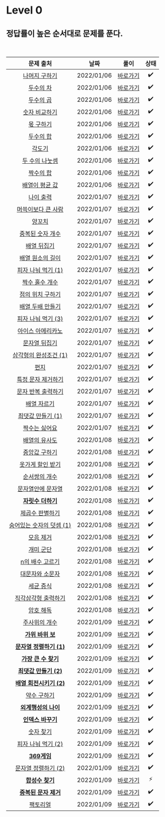 # Level 0

## 정답률이 높은 순서대로 문제를 푼다.
<br>

|        문제 출처         |      날짜           | 풀이    |  상태    |
| :--: | :--------------------------: | :-------------: | :--------:  |
|    [나머지 구하기](https://school.programmers.co.kr/learn/courses/30/lessons/120810)     | 2022/01/06 | [바로가기](./120810.js) | ✔️ | 
|    [두수의 차](https://school.programmers.co.kr/learn/courses/30/lessons/120803)     | 2022/01/06 | [바로가기](./120803.js) | ✔️ |  
|    [두수의 곱](https://school.programmers.co.kr/learn/courses/30/lessons/120804)     | 2022/01/06 | [바로가기](./120804.js) | ✔️ | 
|   [숫자 비교하기](https://school.programmers.co.kr/learn/courses/30/lessons/120807)    | 2022/01/06 | [바로가기](./120807.js) | ✔️ | 
|    [몫 구하기](https://school.programmers.co.kr/learn/courses/30/lessons/120805)     | 2022/01/06 | [바로가기](./120805.js) | ✔️ | 
|    [두수의 합](https://school.programmers.co.kr/learn/courses/30/lessons/120802)     | 2022/01/06 | [바로가기](./120802.js) | ✔️ | 
|    [각도기](https://school.programmers.co.kr/learn/courses/30/lessons/120829)    | 2022/01/06 | [바로가기](./120829.js) | ✔️ | 
|    [두 수의 나눗셈 ](https://school.programmers.co.kr/learn/courses/30/lessons/120806)    | 2022/01/06 | [바로가기](./120806.js) | ✔️ | 
|   [짝수의 합](https://school.programmers.co.kr/learn/courses/30/lessons/120831)     | 2022/01/06 | [바로가기](./120831.js) | ✔️ | 
|    [배열이 평균 값](https://school.programmers.co.kr/learn/courses/30/lessons/120817)     | 2022/01/06 | [바로가기](./120817.js) | ✔️ | 
|    [나이 출력](https://school.programmers.co.kr/learn/courses/30/lessons/120820)     | 2022/01/07 | [바로가기](./120820.js) | ✔️ | 
|    [머쓱이보다 큰 사람](https://school.programmers.co.kr/learn/courses/30/lessons/120585)     | 2022/01/07 | [바로가기](./120585.js) | ✔️ |  
|    [양꼬치](https://school.programmers.co.kr/learn/courses/30/lessons/120830)     | 2022/01/07 | [바로가기](./120830.js) | ✔️ | 
|   [중복된 숫자 개수](https://school.programmers.co.kr/learn/courses/30/lessons/120583)    | 2022/01/07 | [바로가기](./120583.js) | ✔️ | 
|    [배열 뒤집기](https://school.programmers.co.kr/learn/courses/30/lessons/120821)     | 2022/01/07 | [바로가기](./120821.js) | ✔️ | 
|    [배열 원소의 길이](https://school.programmers.co.kr/learn/courses/30/lessons/120854)     | 2022/01/07 | [바로가기](./120854.js) | ✔️ | 
|    [피자 나눠 먹기 (1)](https://school.programmers.co.kr/learn/courses/30/lessons/120814)    | 2022/01/07 | [바로가기](./120814.js) | ✔️ | 
|    [짝수 홀수 개수](https://school.programmers.co.kr/learn/courses/30/lessons/120824)    | 2022/01/07 | [바로가기](./120824.js) | ✔️ | 
|   [점의 위치 구하기](https://school.programmers.co.kr/learn/courses/30/lessons/120841)     | 2022/01/07 | [바로가기](./120841.js) | ✔️ | 
|    [배열 두배 만들기](https://school.programmers.co.kr/learn/courses/30/lessons/120809)     | 2022/01/07 | [바로가기](./120809.js) | ✔️ | 
|    [피자 나눠 먹기 (3)](https://school.programmers.co.kr/learn/courses/30/lessons/120816)     | 2022/01/07 | [바로가기](./120816.js) | ✔️ | 
|    [아이스 아메리카노](https://school.programmers.co.kr/learn/courses/30/lessons/120819)     | 2022/01/07 | [바로가기](./120819.js) | ✔️ |  
|    [문자열 뒤집기](https://school.programmers.co.kr/learn/courses/30/lessons/120822)     | 2022/01/07 | [바로가기](./120822.js) | ✔️ | 
|   [삼각형의 완성조건 (1)](https://school.programmers.co.kr/learn/courses/30/lessons/120889)    | 2022/01/07 | [바로가기](./120889.js) | ✔️ | 
|    [편지](https://school.programmers.co.kr/learn/courses/30/lessons/120898)     | 2022/01/07 | [바로가기](./120898.js) | ✔️ | 
|    [특정 문자 제거하기](https://school.programmers.co.kr/learn/courses/30/lessons/120826)     | 2022/01/07 | [바로가기](./120826.js) | ✔️ | 
|    [문자 반복 출력하기](https://school.programmers.co.kr/learn/courses/30/lessons/120825)    | 2022/01/07 | [바로가기](./120825.js) | ✔️ | 
|    [배열 자르기](https://school.programmers.co.kr/learn/courses/30/lessons/120833)    | 2022/01/07 | [바로가기](./120833.js) | ✔️ | 
|   [최댓값 만들기 (1)](https://school.programmers.co.kr/learn/courses/30/lessons/120847)     | 2022/01/07 | [바로가기](./120847.js) | ✔️ | 
|    [짝수는 싫어요](https://school.programmers.co.kr/learn/courses/30/lessons/120813)     | 2022/01/07 | [바로가기](./120813.js) | ✔️ | 
|    [배열의 유사도](https://school.programmers.co.kr/learn/courses/30/lessons/120903)     | 2022/01/08 | [바로가기](./120903.js) | ✔️ 
|    [중앙값 구하기](https://school.programmers.co.kr/learn/courses/30/lessons/120811)     | 2022/01/08 | [바로가기](./120811.js) | ✔️ |  
|    [옷가게 할인 받기](https://school.programmers.co.kr/learn/courses/30/lessons/120818)     | 2022/01/08 | [바로가기](./120818.js) | ✔️ | 
|   [순서쌍의 개수](https://school.programmers.co.kr/learn/courses/30/lessons/120836)    | 2022/01/08 | [바로가기](./120836.js) | ✔️ | 
|    [문자열안에 문자열](https://school.programmers.co.kr/learn/courses/30/lessons/120908)     | 2022/01/08 | [바로가기](./120908.js) | ✔️ | 
|    [**자릿수 더하기**](https://school.programmers.co.kr/learn/courses/30/lessons/120906)     | 2022/01/08 | [바로가기](./120906.js) | ✔️ | 
|    [제곱수 판별하기](https://school.programmers.co.kr/learn/courses/30/lessons/120909)    | 2022/01/08 | [바로가기](./120909.js) | ✔️ | 
|    [숨어있는 숫자의 덧셈 (1)](https://school.programmers.co.kr/learn/courses/30/lessons/120851)    | 2022/01/08 | [바로가기](./120851.js) | ✔️ | 
|   [모음 제거](https://school.programmers.co.kr/learn/courses/30/lessons/120849)     | 2022/01/08 | [바로가기](./120849.js) | ✔️ | 
|    [개미 군단](https://school.programmers.co.kr/learn/courses/30/lessons/120837)     | 2022/01/08 | [바로가기](./120837.js) | ✔️ |
|    [n의 배수 고르기](https://school.programmers.co.kr/learn/courses/30/lessons/120905)     | 2022/01/08 | [바로가기](./120905.js) | ✔️ | 
|    [대문자와 소문자](https://school.programmers.co.kr/learn/courses/30/lessons/120893)     | 2022/01/08 | [바로가기](./120893.js) | ✔️ | 
|    [세균 증식](https://school.programmers.co.kr/learn/courses/30/lessons/120910)     | 2022/01/08 | [바로가기](./120910.js) | ✔️ | 
|    [직각삼각형 출력하기](https://school.programmers.co.kr/learn/courses/30/lessons/120823)     | 2022/01/08 | [바로가기](./120823.js) | ✔️ | 
|    [암호 해독](https://school.programmers.co.kr/learn/courses/30/lessons/120892)     | 2022/01/08 | [바로가기](./120892.js) | ✔️ |
|    [주사위의 개수](https://school.programmers.co.kr/learn/courses/30/lessons/120845)     | 2022/01/09 | [바로가기](./120845.js) | ✔️ |  
|    [**가위 바위 보**](https://school.programmers.co.kr/learn/courses/30/lessons/120839)     | 2022/01/09 | [바로가기](./120839.js) | ✔️ | 
|    [**문자열 정렬하기 (1)**](https://school.programmers.co.kr/learn/courses/30/lessons/120850)     | 2022/01/09 | [바로가기](./120850.js) | ✔️ | 
|    [**가장 큰 수 찾기**](https://school.programmers.co.kr/learn/courses/30/lessons/120899)     | 2022/01/09 | [바로가기](./120899.js) | ✔️ | 
|    [**최댓값 만들기 (2)**](https://school.programmers.co.kr/learn/courses/30/lessons/120862)     | 2022/01/09 | [바로가기](./120862.js) | ✔️ | 
|    [**배열 회전시키기 (2)**](https://school.programmers.co.kr/learn/courses/30/lessons/120844)     | 2022/01/09 | [바로가기](./120844.js) | ✔️ | 
|    [약수 구하기](https://school.programmers.co.kr/learn/courses/30/lessons/120897)     | 2022/01/09 | [바로가기](./120897.js) | ✔️ | 
|    [**외계행성의 나이**](https://school.programmers.co.kr/learn/courses/30/lessons/120834)     | 2022/01/09 | [바로가기](./120834.js) | ✔️ | 
|    [**인덱스 바꾸기**](https://school.programmers.co.kr/learn/courses/30/lessons/120895)     | 2022/01/09 | [바로가기](./120895.js) | ✔️ | 
|    [숫자 찾기](https://school.programmers.co.kr/learn/courses/30/lessons/120904)     | 2022/01/09 | [바로가기](./120904.js) | ✔️ | 
|    [피자 나눠 먹기 (2)](https://school.programmers.co.kr/learn/courses/30/lessons/120815)     | 2022/01/09 | [바로가기](./120815.js) | ✔️ | 
|    [**369게임**](https://school.programmers.co.kr/learn/courses/30/lessons/120891)     | 2022/01/09 | [바로가기](./120891.js) | ✔️ | 
|    [문자열 정렬하기 (2)](https://school.programmers.co.kr/learn/courses/30/lessons/120911)     | 2022/01/09 | [바로가기](./120911.js) | ✔️ | 
|    [**합성수 찾기**](https://school.programmers.co.kr/learn/courses/30/lessons/120846)     | 2022/01/09 | [바로가기](./120846.js) | ⚡ | 
|    [**중복된 문자 제거**](https://school.programmers.co.kr/learn/courses/30/lessons/120888)     | 2022/01/09 | [바로가기](./120888.js) | ✔️ | 
|    [팩토리얼](https://school.programmers.co.kr/learn/courses/30/lessons/120848)     | 2022/01/09 | [바로가기](./120848.js) | ✔️ | 


